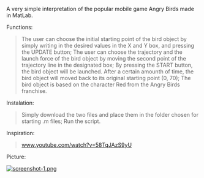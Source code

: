 A very simple interpretation of the popular mobile game Angry Birds made in MatLab.

Functions:
> The user can choose the initial starting point of the bird object by simply writing in the desired values in the X and Y box, and pressing the UPDATE button;
> The user can choose the trajectory and the launch force of the bird object by moving the second point of the trajectory line in the designated box;
> By pressing the START button, the bird object will be launched. After a certain amounth of time, the bird object will moved back to its original starting point (0, 70);
> The bird object is based on the character Red from the Angry Birds franchise.

Instalation:
> Simply download the two files and place them in the folder chosen for starting .m files;
> Run the script.

Inspiration:
> www.youtube.com/watch?v=58TqJAzS9yU

Picture:

[![screenshot-1.png](https://i.postimg.cc/0Q4yxh43/screenshot-1.png)](https://postimg.cc/34gTFfYC)
